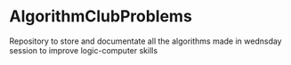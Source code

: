 # AlgorithmClubProblems
Repository to store and documentate all the algorithms made in wednsday session to improve logic-computer skills
